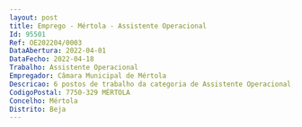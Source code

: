 ```yaml
--- 
layout: post
title: Emprego - Mértola - Assistente Operacional
Id: 95501
Ref: OE202204/0003
DataAbertura: 2022-04-01
DataFecho: 2022-04-18
Trabalho: Assistente Operacional
Empregador: Câmara Municipal de Mértola
Descricao: 6 postos de trabalho da categoria de Assistente Operacional, da carreira geral de Assistente Operacional, na atividade de pedreiro, com afetação ao Serviço de Obras e Infraestruturas Municipais da Divisão de Ambiente, Serviços Urbanos e Obras Municipais, para execução de trabalhos de construção civil da responsabilidade municipal, designadamente, preparação de pedra em grosso  execução de alvenaria de pedra, tijolo ou blocos de cimento, e execução do respetivo reboco  assentamento de manilhas, tubos e cantarias  execução demuros e estruturas simples, com ou sem armaduras  execução de outros trabalhos similares ou complementares dos descritos  leitura e interpretação de desenhos e outras especificações técnicas da obra a executar  realização de tarefas de conservação dos edifícios municipais  execução de demolições ordenadas pela Câmara Municipal  responsabilidade pela manutenção e conservação do material e ferramentas sob sua guarda.
CodigoPostal: 7750-329 MÉRTOLA
Concelho: Mértola
Distrito: Beja
--- 
```

